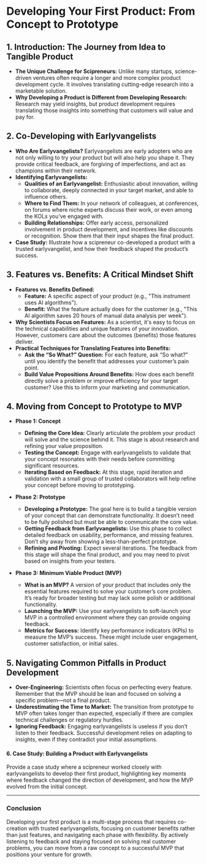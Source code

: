 # Developing Your First Product: From Concept to Prototype

## **1. Introduction: The Journey from Idea to Tangible Product**

- **The Unique Challenge for Scipreneurs:** Unlike many startups, science-driven ventures often require a longer and more complex product development cycle. It involves translating cutting-edge research into a marketable solution.
- **Why Developing a Product is Different from Developing Research:** Research may yield insights, but product development requires translating those insights into something that customers will value and pay for.
## **2. Co-Developing with Earlyvangelists**

- **Who Are Earlyvangelists?** Earlyvangelists are early adopters who are not only willing to try your product but will also help you shape it. They provide critical feedback, are forgiving of imperfections, and act as champions within their network.
- **Identifying Earlyvangelists:**
    - **Qualities of an Earlyvangelist:** Enthusiastic about innovation, willing to collaborate, deeply connected in your target market, and able to influence others.
    - **Where to Find Them:** In your network of colleagues, at conferences, on forums where niche experts discuss their work, or even among the KOLs you’ve engaged with.
    - **Building Relationships:** Offer early access, personalized involvement in product development, and incentives like discounts or recognition. Show them that their input shapes the final product.
- **Case Study:** Illustrate how a scipreneur co-developed a product with a trusted earlyvangelist, and how their feedback shaped the product’s success.

## **3. Features vs. Benefits: A Critical Mindset Shift**

- **Features vs. Benefits Defined:**
    - **Feature:** A specific aspect of your product (e.g., "This instrument uses AI algorithms").
    - **Benefit:** What the feature actually does for the customer (e.g., "This AI algorithm saves 20 hours of manual data analysis per week").
- **Why Scientists Focus on Features:** As a scientist, it's easy to focus on the technical capabilities and unique features of your innovation. However, customers care about the outcomes (benefits) those features deliver.
- **Practical Techniques for Translating Features into Benefits:**
    - **Ask the “So What?” Question:** For each feature, ask “So what?” until you identify the benefit that addresses your customer’s pain point.
    - **Build Value Propositions Around Benefits:** How does each benefit directly solve a problem or improve efficiency for your target customer? Use this to inform your marketing and communication.

## **4. Moving from Concept to Prototype to MVP**

- **Phase 1: Concept**
    
    - **Defining the Core Idea:** Clearly articulate the problem your product will solve and the science behind it. This stage is about research and refining your value proposition.
    - **Testing the Concept:** Engage with earlyvangelists to validate that your concept resonates with their needs before committing significant resources.
    - **Iterating Based on Feedback:** At this stage, rapid iteration and validation with a small group of trusted collaborators will help refine your concept before moving to prototyping.
- **Phase 2: Prototype**
    
    - **Developing a Prototype:** The goal here is to build a tangible version of your concept that can demonstrate functionality. It doesn’t need to be fully polished but must be able to communicate the core value.
    - **Getting Feedback from Earlyvangelists:** Use this phase to collect detailed feedback on usability, performance, and missing features. Don’t shy away from showing a less-than-perfect prototype.
    - **Refining and Pivoting:** Expect several iterations. The feedback from this stage will shape the final product, and you may need to pivot based on insights from your testers.
- **Phase 3: Minimum Viable Product (MVP)**
    
    - **What is an MVP?** A version of your product that includes only the essential features required to solve your customer’s core problem. It’s ready for broader testing but may lack some polish or additional functionality.
    - **Launching the MVP:** Use your earlyvangelists to soft-launch your MVP in a controlled environment where they can provide ongoing feedback.
    - **Metrics for Success:** Identify key performance indicators (KPIs) to measure the MVP’s success. These might include user engagement, customer satisfaction, or initial sales.

## **5. Navigating Common Pitfalls in Product Development**

- **Over-Engineering:** Scientists often focus on perfecting every feature. Remember that the MVP should be lean and focused on solving a specific problem—not a final product.
- **Underestimating the Time to Market:** The transition from prototype to MVP often takes longer than expected, especially if there are complex technical challenges or regulatory hurdles.
- **Ignoring Feedback:** Engaging earlyvangelists is useless if you don’t listen to their feedback. Successful development relies on adapting to insights, even if they contradict your initial assumptions.

#### **6. Case Study: Building a Product with Earlyvangelists**

Provide a case study where a scipreneur worked closely with earlyvangelists to develop their first product, highlighting key moments where feedback changed the direction of development, and how the MVP evolved from the initial concept.

---
### **Conclusion**

Developing your first product is a multi-stage process that requires co-creation with trusted earlyvangelists, focusing on customer benefits rather than just features, and navigating each phase with flexibility. By actively listening to feedback and staying focused on solving real customer problems, you can move from a raw concept to a successful MVP that positions your venture for growth.